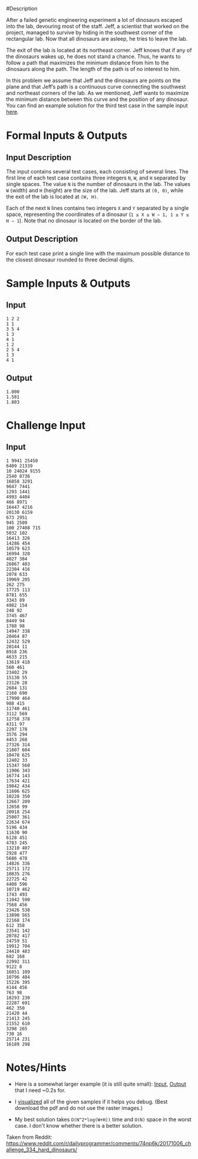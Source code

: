 #Description

After a failed genetic engineering experiment a lot of dinosaurs escaped into the lab, devouring most of the staff. Jeff, a scientist that worked on the project, managed to survive by hiding in the southwest corner of the rectangular lab. Now that all dinosaurs are asleep, he tries to leave the lab.

The exit of the lab is located at its northeast corner. Jeff knows that if any of the
dinosaurs wakes up, he does not stand a chance. Thus, he wants to follow a path that maximizes the minimum distance from him to the dinosaurs along the path. The length of the path is of no interest to him.

In this problem we assume that Jeff and the dinosaurs are points on the plane and that Jeff’s path is a continuous curve connecting the southwest and northeast corners of the lab. As we mentioned, Jeff wants to maximize the minimum distance between this curve and the position of any dinosaur. You can find an example solution for the third test case
in the sample input [here](http://imgur.com/duotSll).

# Formal Inputs & Outputs

## Input Description

The input contains several test cases, each consisting of several lines. The first line of
each test case contains three integers `N`, `W`, and `H` separated by single spaces. The value `N` is the number of dinosaurs in the lab. The values `W` (width)
and `H` (height) are the size of the lab. Jeff starts at `(0, 0)`, while the exit of the
lab is located at `(W, H)`.

Each of the next `N` lines contains two integers `X` and `Y` separated by a single space, representing the coordinates of a dinosaur (`1 ≤ X ≤ W − 1, 1 ≤ Y ≤ H − 1`). Note that no dinosaur is located on the border of the lab.

## Output Description

For each test case print a single line with the maximum possible distance to the
closest dinosaur rounded to three decimal digits.

# Sample Inputs & Outputs

## Input

    1 2 2
    1 1
    3 5 4
    1 3
    4 1
    1 2
    2 5 4
    1 3
    4 1

## Output

    1.000
    1.581
    1.803

# Challenge Input

## Input

    1 9941 25450
    6409 21339
    10 24024 9155
    2540 8736
    16858 3291
    9647 7441
    1293 1441
    4993 4404
    466 8971
    16447 4216
    20130 6159
    673 2951
    945 2509
    100 27408 715
    5032 102
    16413 326
    14286 454
    10579 623
    16994 320
    4027 384
    26867 483
    22304 416
    2078 633
    19969 205
    262 275
    17725 113
    8781 655
    3343 89
    4982 154
    248 92
    3745 467
    8449 94
    1788 98
    14947 338
    20464 87
    12432 529
    20144 11
    8918 236
    4633 215
    13619 418
    560 461
    23402 29
    15130 55
    23126 28
    2684 131
    2160 690
    17990 464
    988 415
    11740 461
    3112 569
    12758 378
    4311 97
    2297 178
    3576 294
    4453 268
    27326 314
    21007 604
    10478 625
    12402 33
    15347 560
    11906 343
    16774 143
    17634 421
    19842 434
    11606 625
    10228 350
    12667 209
    12658 99
    20918 254
    25007 361
    22634 674
    5196 434
    11630 90
    6128 451
    4783 245
    13210 407
    2928 477
    5686 478
    14826 336
    25711 172
    10835 276
    22725 42
    4408 596
    10719 462
    1743 493
    11042 590
    7568 456
    23426 538
    13890 565
    22168 174
    612 358
    23541 142
    20782 417
    24759 51
    19912 704
    24410 483
    682 168
    22992 311
    9122 8
    16851 109
    10796 484
    15226 395
    4144 456
    763 98
    18293 230
    22287 691
    462 350
    21420 44
    21413 245
    21552 610
    3298 265
    730 16
    25714 231
    16189 298

# Notes/Hints

  - Here is a somewhat larger example (it is still quite small): [Input](http://pastebin.com/gpwsTWg0),
[Output](http://pastebin.com/y3siBQvC) that I need ~0.2s for. 

  - I [visualized](http://www.scribd.com/doc/236927238) all of the given samples if it helps you debug. (Best download the pdf and do not use the raster images.)

  - My best solution takes `O(N^2*log(W+H))` time and `O(N)` space in the worst case. I don't know whether there is a better solution.


Taken from Reddit: https://www.reddit.com/r/dailyprogrammer/comments/74np6k/20171006_challenge_334_hard_dinosaurs/